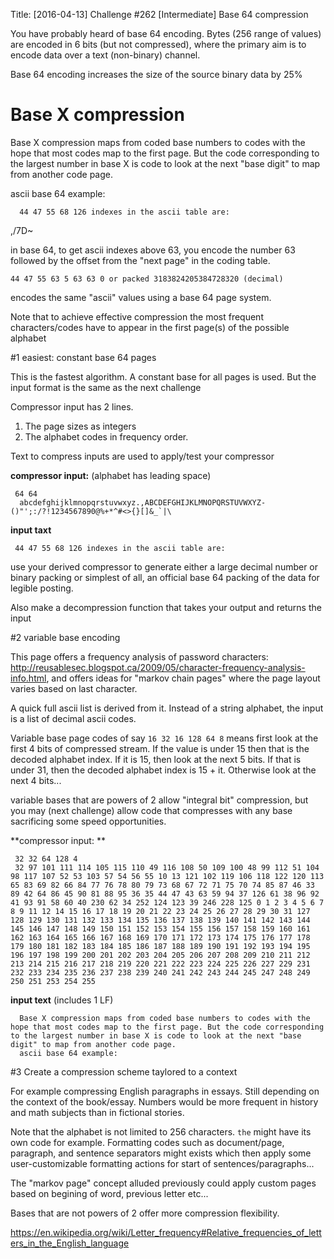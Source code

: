 Title: [2016-04-13] Challenge #262 [Intermediate] Base 64 compression

You have probably heard of base 64 encoding.  Bytes (256 range of values) are encoded in 6 bits (but not compressed), where the primary aim is to encode data over a text (non-binary) channel.

Base 64 encoding increases the size of the source binary data by 25%

# Base X compression

Base X compression maps from coded base numbers to codes with the hope that most codes map to the first page.  But the code corresponding to the largest number in base X is code to look at the next "base digit" to map from another code page.

ascii base 64 example:

      44 47 55 68 126 indexes in the ascii table are:
,/7D~

in base 64, to get ascii indexes above 63, you encode the number 63 followed by the offset from the "next page" in the coding table.

    44 47 55 63 5 63 63 0 or packed 3183824205384728320 (decimal)

encodes the same "ascii" values using a base 64 page system.

Note that to achieve effective compression the most frequent characters/codes have to appear in the first page(s) of the possible alphabet

#1 easiest:  constant base 64 pages

This is the fastest algorithm.  A constant base for all pages is used.  But the input format is the same as the next challenge

Compressor input has 2 lines.  

1. The page sizes as integers
2. The alphabet codes in frequency order.

Text to compress inputs are used to apply/test your compressor

**compressor input:** (alphabet has leading space)

     64 64
      abcdefghijklmnopqrstuvwxyz.,ABCDEFGHIJKLMNOPQRSTUVWXYZ-()"';:/?!1234567890@%+*^#<>{}[]&_`|\

**input taxt**

     44 47 55 68 126 indexes in the ascii table are:

use your derived compressor to generate either a large decimal number or binary packing or simplest of all, an official base 64 packing of the data for legible posting.

Also make a decompression function that takes your output and returns the input

#2 variable base encoding

This page offers a frequency analysis of password characters:  http://reusablesec.blogspot.ca/2009/05/character-frequency-analysis-info.html, and offers ideas for "markov chain pages" where the page layout varies based on last character.

A quick full ascii list is derived from it.  Instead of a string alphabet, the input is a list of decimal ascii codes.

Variable base page codes of say `16 32 16 128 64 8` means first look at the first 4 bits of compressed stream.  If the value is under 15 then that is the decoded alphabet index.  If it is 15, then look at the next 5 bits.  If that is under 31, then the decoded alphabet index is 15 + it.  Otherwise look at the next 4 bits...

variable bases that are powers of 2 allow "integral bit" compression, but you may (next challenge) allow code that compresses with any base sacrificing some speed opportunities.

**compressor input: **

     32 32 64 128 4
     32 97 101 111 114 105 115 110 49 116 108 50 109 100 48 99 112 51 104 98 117 107 52 53 103 57 54 56 55 10 13 121 102 119 106 118 122 120 113 65 83 69 82 66 84 77 76 78 80 79 73 68 67 72 71 75 70 74 85 87 46 33 89 42 64 86 45 90 81 88 95 36 35 44 47 43 63 59 94 37 126 61 38 96 92 41 93 91 58 60 40 230 62 34 252 124 123 39 246 228 125 0 1 2 3 4 5 6 7 8 9 11 12 14 15 16 17 18 19 20 21 22 23 24 25 26 27 28 29 30 31 127 128 129 130 131 132 133 134 135 136 137 138 139 140 141 142 143 144 145 146 147 148 149 150 151 152 153 154 155 156 157 158 159 160 161 162 163 164 165 166 167 168 169 170 171 172 173 174 175 176 177 178 179 180 181 182 183 184 185 186 187 188 189 190 191 192 193 194 195 196 197 198 199 200 201 202 203 204 205 206 207 208 209 210 211 212 213 214 215 216 217 218 219 220 221 222 223 224 225 226 227 229 231 232 233 234 235 236 237 238 239 240 241 242 243 244 245 247 248 249 250 251 253 254 255

**input text** (includes 1 LF)

      Base X compression maps from coded base numbers to codes with the hope that most codes map to the first page. But the code corresponding to the largest number in base X is code to look at the next "base digit" to map from another code page.
      ascii base 64 example:
   
#3 Create a compression scheme taylored to a context

For example compressing English paragraphs in essays.  Still depending on the context of the book/essay.   Numbers would be more frequent in history and math subjects than in fictional stories.

Note that the alphabet is not limited to 256 characters.  ` the ` might have its own code for example.  Formatting codes such as document/page, paragraph, and sentence separators might exists which then apply some user-customizable formatting actions for start of sentences/paragraphs...

The "markov page" concept alluded previously could apply custom pages based on begining of word, previous letter etc...

Bases that are not powers of 2 offer more compression flexibility.

https://en.wikipedia.org/wiki/Letter_frequency#Relative_frequencies_of_letters_in_the_English_language